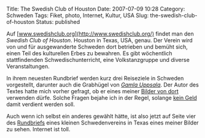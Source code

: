 Title: The Swedish Club of Houston
Date: 2007-07-09 10:28
Category: Schweden
Tags: Fiket, photo, Internet, Kultur, USA
Slug: the-swedish-club-of-houston
Status: published

Auf [www.swedishclub.org](http://www.swedishclub.org/) findet man den
*Swedish Club of Houston*. Houston in Texas, USA, genau. Der Verein wird
von und für ausgewanderte Schweden dort betrieben und bemüht sich, einen
Teil des kulturellen Erbes zu bewahren. Es gibt wöchentlich
stattfindenden Schwedischunterricht, eine Volkstanzgruppe und diverse
Veranstaltungen.

In ihrem neuesten Rundbrief werden kurz drei Reiseziele in Schweden
vorgestellt, darunter auch die Grabhügel von [*Gamla
Uppsala*](http://www.fiket.de/2007/06/05/gamla-uppsala/). Der Autor des
Textes hatte mich vorher gefragt, ob er eines meiner [Bilder von
dort](http://thomasmarquart.net/gallery/gamla-upps-hog/index.html)
verwenden dürfe. Solche Fragen bejahe ich in der Regel, solange [kein
Geld](http://creativecommons.org/licenses/by-nc-sa/3.0/deed.de) damit
verdient werden soll.

Auch wenn ich selbst ein anderes gewählt hätte, ist also jetzt auf Seite
vier des [Rundbriefs](http://www.swedishclub.org/JulAug07.pdf) eines
kleinen Schwedenvereins in Texas eines meiner Bilder zu sehen. Internet
ist toll.

